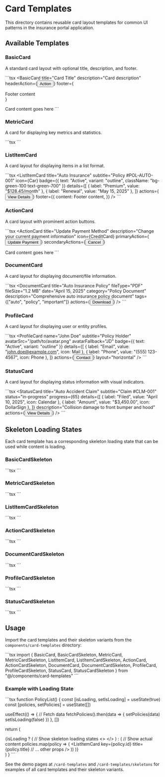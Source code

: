 # Card Templates

This directory contains reusable card layout templates for common UI patterns in the insurance portal application.

## Available Templates

### BasicCard

A standard card layout with optional title, description, and footer.

\`\`\`tsx
<BasicCard 
  title="Card Title" 
  description="Card description" 
  headerAction={<Button>Action</Button>}
  footer={<div>Footer content</div>}
>
  Card content goes here
</BasicCard>
\`\`\`

### MetricCard

A card for displaying key metrics and statistics.

\`\`\`tsx
<MetricCard
  title="Total Revenue"
  value="$15,231.89"
  icon={DollarSign}
  description="10% increase from last month"
  trend="up"
  trendValue="10%"
/>
\`\`\`

### ListItemCard

A card layout for displaying items in a list format.

\`\`\`tsx
<ListItemCard
  title="Auto Insurance"
  subtitle="Policy #POL-AUTO-001"
  icon={Car}
  badge={{ text: "Active", variant: "outline", className: "bg-green-100 text-green-700" }}
  details={[
    { label: "Premium", value: "$128.45/month" },
    { label: "Renewal", value: "May 15, 2025" },
  ]}
  actions={<Button>View Details</Button>}
  footer={{
    content: <span>Footer content</span>,
  }}
/>
\`\`\`

### ActionCard

A card layout with prominent action buttons.

\`\`\`tsx
<ActionCard
  title="Update Payment Method"
  description="Change your current payment information"
  icon={CreditCard}
  primaryAction={<Button>Update Payment</Button>}
  secondaryActions={<Button variant="outline">Cancel</Button>}
>
  Card content goes here
</ActionCard>
\`\`\`

### DocumentCard

A card layout for displaying document/file information.

\`\`\`tsx
<DocumentCard
  title="Auto Insurance Policy"
  fileType="PDF"
  fileSize="1.2 MB"
  date="April 15, 2025"
  category="Policy Document"
  description="Comprehensive auto insurance policy document"
  tags={["auto", "policy", "important"]}
  actions={<Button>Download</Button>}
/>
\`\`\`

### ProfileCard

A card layout for displaying user or entity profiles.

\`\`\`tsx
<ProfileCard
  name="John Doe"
  subtitle="Policy Holder"
  avatarSrc="/path/to/avatar.png"
  avatarFallback="JD"
  badge={{ text: "Active", variant: "outline" }}
  details={[
    { label: "Email", value: "john.doe@example.com", icon: Mail },
    { label: "Phone", value: "(555) 123-4567", icon: Phone },
  ]}
  actions={<Button>Contact</Button>}
  layout="horizontal"
/>
\`\`\`

### StatusCard

A card layout for displaying status information with visual indicators.

\`\`\`tsx
<StatusCard
  title="Auto Accident Claim"
  subtitle="Claim #CLM-001"
  status="in-progress"
  progress={65}
  details={[
    { label: "Filed", value: "April 10, 2025", icon: Calendar },
    { label: "Amount", value: "$3,450.00", icon: DollarSign },
  ]}
  description="Collision damage to front bumper and hood"
  actions={<Button>View Details</Button>}
/>
\`\`\`

## Skeleton Loading States

Each card template has a corresponding skeleton loading state that can be used while content is loading.

### BasicCardSkeleton

\`\`\`tsx
<BasicCardSkeleton 
  hasTitle={true}
  hasDescription={true}
  hasHeaderAction={false}
  hasFooter={false}
  contentHeight="h-24"
/>
\`\`\`

### MetricCardSkeleton

\`\`\`tsx
<MetricCardSkeleton 
  hasIcon={true}
  hasTrend={true}
/>
\`\`\`

### ListItemCardSkeleton

\`\`\`tsx
<ListItemCardSkeleton 
  hasIcon={true}
  hasBadge={true}
  hasDetails={true}
  hasActions={true}
  hasFooter={true}
/>
\`\`\`

### ActionCardSkeleton

\`\`\`tsx
<ActionCardSkeleton 
  hasIcon={true}
  hasContent={true}
  hasPrimaryAction={true}
  hasSecondaryActions={true}
  fullWidthActions={false}
  contentHeight="h-20"
/>
\`\`\`

### DocumentCardSkeleton

\`\`\`tsx
<DocumentCardSkeleton 
  hasBadge={true}
  hasDescription={true}
  hasTags={true}
  hasActions={true}
/>
\`\`\`

### ProfileCardSkeleton

\`\`\`tsx
<ProfileCardSkeleton 
  hasBadge={true}
  hasDetails={true}
  hasActions={true}
  avatarSize="md"
  layout="vertical"
/>
\`\`\`

### StatusCardSkeleton

\`\`\`tsx
<StatusCardSkeleton 
  hasProgress={true}
  hasDetails={true}
  hasDescription={true}
  hasActions={true}
/>
\`\`\`

## Usage

Import the card templates and their skeleton variants from the `components/card-templates` directory:

\`\`\`tsx
import { 
  BasicCard, 
  BasicCardSkeleton,
  MetricCard, 
  MetricCardSkeleton,
  ListItemCard,
  ListItemCardSkeleton,
  ActionCard,
  ActionCardSkeleton,
  DocumentCard,
  DocumentCardSkeleton,
  ProfileCard,
  ProfileCardSkeleton,
  StatusCard,
  StatusCardSkeleton
} from "@/components/card-templates"
\`\`\`

### Example with Loading State

\`\`\`tsx
function PolicyList() {
  const [isLoading, setIsLoading] = useState(true)
  const [policies, setPolicies] = useState([])

  useEffect(() => {
    // Fetch data
    fetchPolicies().then(data => {
      setPolicies(data)
      setIsLoading(false)
    })
  }, [])

  return (
    <div className="space-y-4">
      {isLoading ? (
        // Show skeleton loading states
        <>
          <ListItemCardSkeleton />
          <ListItemCardSkeleton />
        </>
      ) : (
        // Show actual content
        policies.map(policy => (
          <ListItemCard 
            key={policy.id}
            title={policy.title}
            // ... other props
          />
        ))
      )}
    </div>
  )
}
\`\`\`

See the demo pages at `/card-templates` and `/card-templates/skeletons` for examples of all card templates and their skeleton variants.
